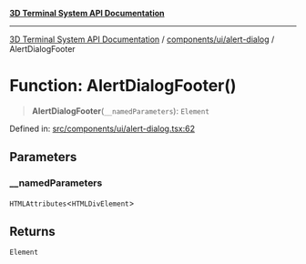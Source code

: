 [**3D Terminal System API Documentation**](../../../../README.md)

***

[3D Terminal System API Documentation](../../../../README.md) / [components/ui/alert-dialog](../README.md) / AlertDialogFooter

# Function: AlertDialogFooter()

> **AlertDialogFooter**(`__namedParameters`): `Element`

Defined in: [src/components/ui/alert-dialog.tsx:62](https://github.com/Dicommunitas/ThreeJS_Terminal_3D2/blob/52232744018ed621d550262a267cac5a8cb3ae25/src/components/ui/alert-dialog.tsx#L62)

## Parameters

### \_\_namedParameters

`HTMLAttributes`\<`HTMLDivElement`\>

## Returns

`Element`
